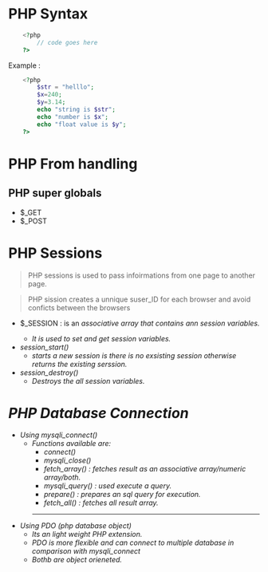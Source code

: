 # PHP Syntax

```php
    <?php
        // code goes here
    ?>
```
Example :
```php
    <?php
        $str = "helllo";
        $x=240;
        $y=3.14;
        echo "string is $str";
        echo "number is $x";
        echo "float value is $y";
    ?>
```

# PHP From handling 
## PHP super globals 

- $_GET
-   $_POST

# PHP Sessions
> PHP sessions is used to pass infoirmations from one page to another page. 

> PHP sission creates a unnique suser_ID for each browser and avoid conficts between the browsers

- $_SESSION : is an <i>  associative array <i/> that contains ann session variables. 
    - It is used to set and get session variables.
- session_start()
    - starts a new session is there is no exsisting session otherwise returns the existing serssion.
- session_destroy()
    - Destroys the all session variables.

# PHP Database Connection
- Using mysqli_connect()
    - Functions available are:
        - connect()
        - mysqli_close()
        - fetch_array() : fetches result as an associative array/numeric array/both.
        - mysqli_query() :  used execute a query.
        - prepare() : prepares an sql query for execution.
        - fetch_all() : fetches all result array.
        ---
- Using PDO (php database object)
    - Its an light weight PHP extension.
    - PDO is more flexible and can connect to multiple database in comparison with mysqli_connect
    - Bothb are object orieneted.